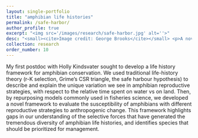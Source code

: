 ```yaml
---
layout: single-portfolio
title: "amphibian life histories"
permalink: /safe-harbor/
author_profile: true
excerpt: "<img src='/images/research/safe-harbor.jpg' alt=''>"
desc: "<small><cite>Image credit: George Brooks</cite></small> <p>A novel framework to incorporate the unique diversity of amphibian reproductiove strategies into global conservation efforts</p>"
collection: research
order_number: 10
---
```


My first postdoc with Holly Kindsvater sought to develop a life history framework for amphibian conservation. We used traditional life-history theory (r-K selection, Grime’s CSR triangle, the safe harbour hypothesis) to describe and explain the unique variation we see in amphibian reproductive strategies, with respect to the relative time spent on water vs on land. Then, by repurposing models commonly used in fisheries science, we developed a novel framework to evaluate the susceptibility of amphibians with different reproductive strategies to anthropogenic change. This framework highlights gaps in our understanding of the selective forces that have generated the tremendous diversity of amphibian life histories, and identifies species that should be prioritized for management.
